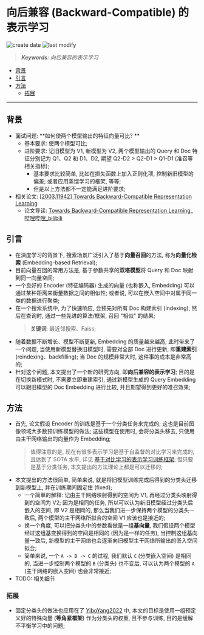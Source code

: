 向后兼容 (Backward-Compatible) 的表示学习
===
<!--START_SECTION:badge-->
![create date](https://img.shields.io/static/v1?label=create%20date&message=2022-05-xx&label_color=gray&color=lightsteelblue&style=flat-square)
![last modify](https://img.shields.io/static/v1?label=last%20modify&message=2025-09-19%2004%3A11%3A35&label_color=gray&color=thistle&style=flat-square)
<!--END_SECTION:badge-->
<!--info
top: false
draft: false
hidden: false
tags: [dl_embed]
-->

> ***Keywords**: 向后兼容的表示学习*

<!--START_SECTION:toc-->
- [背景](#背景)
- [引言](#引言)
- [方法](#方法)
    - [拓展](#拓展)
<!--END_SECTION:toc-->

---

## 背景

- 面试问题: **如何使两个模型输出的特征向量可比? **
    - 基本要求: 使两个模型可比;
    - 进阶要求: 记旧模型为 V1, 新模型为 V2, 两个模型输出的 Query 和 Doc 特征分别记为 Q1、Q2 和 D1、D2, 期望 Q2-D2 > Q2-D1 > Q1-D1 (准召等相关指标);
        - 基本要求比较简单, 比如在损失函数上加入正则化项, 控制新旧模型的偏差; 或者应用蒸馏学习的框架, 等等;
        - 但是以上方法都不一定能满足进阶要求;
- 相关论文: [[2003.11942] Towards Backward-Compatible Representation Learning](https://arxiv.org/abs/2003.11942)
    - 论文导读: [Towards Backward-Compatible Representation Learning_哔哩哔哩_bilibili](https://www.bilibili.com/video/BV1d54y1i7Gs)

## 引言
- 在深度学习的背景下, 搜索场景广泛引入了基于**向量召回**的方法, 称为**向量化检索** (Embedding-based Retrieval);
- 目前向量召回的常用方法是, 基于参数共享的**双塔模型**将 Query 和 Doc 映射到同一向量空间;
- 一个良好的 Encoder (特征编码器) 生成的向量 (也称嵌入, Embedding) 可以通过某种距离来衡量数据之间的相似性; 或者说, 可以在嵌入空间中对属于同一类的数据进行聚类;
    <!-- > 这里的 Query 和 Doc 均为图像, 也可以是文本, 但略有差异; 图像查图像更像是一个分类/聚类任务, 而文本查文本则是相似度任务, 两者在大部分场景下不做区分, 但分类一般在同模态数据中进行, 相似度则没有这个要求; -->
- 在一个搜索系统中, 为了快速响应, 会预先对所有 Doc 构建索引 (indexing), 然后在查询时, 通过一些先进的算法/框架, 召回 "相似" 的结果;
    > **关键词**: 最近邻搜索、Faiss;
- 随着数据不断增长、模型不断更新, Embedding 的质量越来越高; 此时带来了一个问题, 当使用新模型替换旧模型时, 需要对全部 Doc 进行更新, 即**重建索引** (reindexing、backfilling); 当 Doc 的规模非常大时, 这件事的成本是非常高的;
- 针对这个问题, 本文提出了一个新的研究方向, 即**向后兼容的表示学习**; 目的是在切换新模式时, 不需要立即重建索引, 通过新模型生成的 Query Embedding 可以跟旧模型的 Doc Embedding 进行比较, 并且期望得到更好的准召效果;


## 方法
- 首先, 论文假设 Encoder 的训练是基于一个分类任务来完成的; 这也是目前图像领域大多数预训练模型的做法; 这些模型在使用时, 会将分类头移去, 只使用由主干网络输出的向量作为 Embedding;
    > 值得注意的是, 现在有很多表示学习是基于自监督的对比学习来完成的, 且达到了 SOTA 水平, 详见 [基于对比学习的表示学习训练框架](基于对比学习的表示学习训练框架.md); 但只要是基于分类任务, 本文提出的方法理论上都是可以迁移的;
- 本文提出的方法很简单, 简单来说, 就是将旧模型训练完成后得到的分类头迁移到新模型上, 并在训练期间固定住 (fixed);
    - 一个简单的解释: 记由主干网络映射得到的空间为 V1, 再经过分类头映射得到的空间为 V2; 因为是相同的任务, 所以可以认为新旧模型经过分类头后嵌入的空间, 即 V2 是相同的, 那么当我们进一步保持两个模型的分类头一致后, 两个模型的主干网络所拟合的空间 V1 应该也是接近的;
    - 换一个角度, 可以把分类头中的参数看做是一组**基向量**, 我们假设两个模型经过这组基变换得到的空间是相同的 (因为是一样的任务), 当控制这组基向量一致后, 新模型的主干网络也会逐渐向旧模型主干网络所输出的嵌入空间拟合;
    - 简单来说, 一个 `A -> B -> C` 的过程, 我们默认 `C` (分类嵌入空间) 是相同的, 当进一步控制两个模型的 `B` (分类头) 也不变后, 可以认为两个模型的 `A` (主干网络的嵌入空间) 也会非常接近;
- TODO: 相关细节


### 拓展
- 固定分类头的做法也应用在了 [YiboYang2022](论文-2022-YiboYang.md) 中, 本文的目标是使用一组预定义好的特殊向量 (**等角紧框架**) 作为分类头的权重, 且不参与训练, 目的是缓解不平衡学习中的问题;